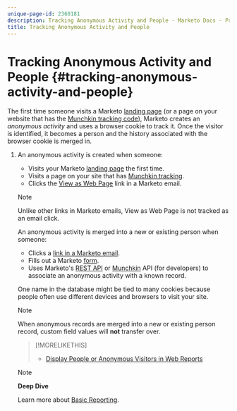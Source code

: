 ```yaml
---
unique-page-id: 2360181
description: Tracking Anonymous Activity and People - Marketo Docs - Product Documentation
title: Tracking Anonymous Activity and People
---
```


# Tracking Anonymous Activity and People {#tracking-anonymous-activity-and-people}

The first time someone visits a Marketo [landing page](../../../../product-docs/demand-generation/landing-pages/free-form-landing-pages/create-a-free-form-landing-page.md) (or a page on your website that has the [Munchkin tracking code](../../../../product-docs/administration/additional-integrations/add-munchkin-tracking-code-to-your-website.md)), Marketo creates an *anonymous* *activity* and uses a browser cookie to track it. Once the visitor is identified, it becomes a person and the history associated with the browser cookie is merged in.

1. An anonymous activity is created when someone:

    * Visits your Marketo [landing page](../../../../product-docs/demand-generation/landing-pages/free-form-landing-pages/create-a-free-form-landing-page.md) the first time.
    * Visits a page on your site that has [Munchkin tracking](../../../../product-docs/administration/additional-integrations/add-munchkin-tracking-code-to-your-website.md).
    * Clicks the [View as Web Page](../../../../product-docs/email-marketing/general/functions-in-the-editor/add-a-view-as-web-page-link-to-an-email.md) link in a Marketo email.

   >[!NOTE]
   >
   >Unlike other links in Marketo emails, View as Web Page is not tracked as an email click. 

   An anonymous activity is merged into a new or existing person when someone:

    * Clicks a [link in a Marketo email](../../../../product-docs/email-marketing/general/using-tokens/add-tokens-to-an-email-link.md).
    * Fills out a Marketo [form](https://docs.marketo.com/display/docs/forms).
    * Uses Marketo's [REST API](https://developers.marketo.com/rest-api/lead-database/leads/) or [Munchkin](https://developers.marketo.com/documentation/websites/lead-tracking-munchkin-js/) API (for developers) to associate an anonymous activity with a known record.

   One name in the database might be tied to many cookies because people often use different devices and browsers to visit your site.

   >[!NOTE]
   >
   >When anonymous records are merged into a new or existing person record, custom field values will **not** transfer over.

   >[!MORELIKETHIS]
   >
   >
   >    
   >    
   >    * [Display People or Anonymous Visitors in Web Reports](display-people-or-anonymous-visitors-in-web-reports.md)
   >    
   >

   >[!NOTE]
   >
   >**Deep Dive**
   >
   >
   >Learn more about  [Basic Reporting](https://docs.marketo.com/display/docs/basic+reporting).

